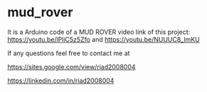 # mud_rover
It is a Arduino code of a MUD ROVER 
video link of this project: 
https://youtu.be/lPljC5z5Zfo
and 
https://youtu.be/NUUUC8_lmKU

If any questions feel free to contact me at

https://sites.google.com/view/riad2008004

https://linkedin.com/in/riad2008004
